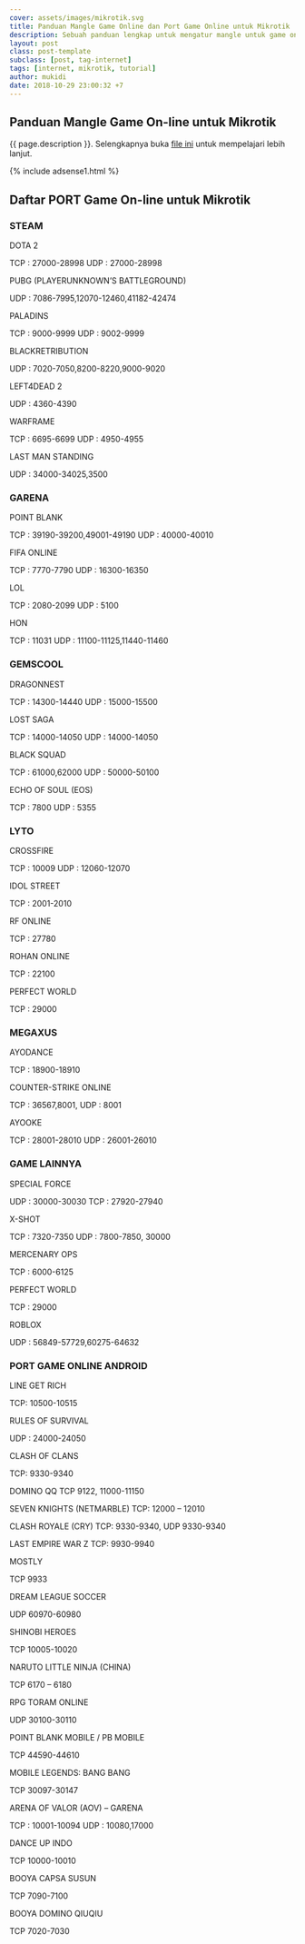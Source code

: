 ```yaml
---
cover: assets/images/mikrotik.svg
title: Panduan Mangle Game Online dan Port Game Online untuk Mikrotik
description: Sebuah panduan lengkap untuk mengatur mangle untuk game online pada perangkat mikrotik beserta daftar port yang dipakai oleh game online
layout: post
class: post-template
subclass: [post, tag-internet]
tags: [internet, mikrotik, tutorial]
author: mukidi
date: 2018-10-29 23:00:32 +7
---
```

## Panduan Mangle Game On-line untuk Mikrotik

{{ page.description }}. Selengkapnya buka [file ini](/assets/pdf/Panduan-Mangle-Game-Online-dan-Panduan-Mangle-Mikrotik.pdf) untuk mempelajari lebih lanjut.

{% include adsense1.html %}

## Daftar PORT Game On-line untuk Mikrotik

### STEAM

DOTA 2

TCP : 27000-28998
UDP : 27000-28998

PUBG (PLAYERUNKNOWN’S BATTLEGROUND)

UDP : 7086-7995,12070-12460,41182-42474

PALADINS

TCP : 9000-9999
UDP : 9002-9999

BLACKRETRIBUTION

UDP : 7020-7050,8200-8220,9000-9020

LEFT4DEAD 2

UDP : 4360-4390

WARFRAME

TCP : 6695-6699
UDP : 4950-4955

LAST MAN STANDING

UDP : 34000-34025,3500

### GARENA

POINT BLANK

TCP : 39190-39200,49001-49190
UDP : 40000-40010

FIFA ONLINE

TCP : 7770-7790
UDP : 16300-16350

LOL

TCP : 2080-2099
UDP : 5100

HON

TCP : 11031
UDP : 11100-11125,11440-11460

### GEMSCOOL

DRAGONNEST

TCP : 14300-14440
UDP : 15000-15500

LOST SAGA

TCP : 14000-14050
UDP : 14000-14050

BLACK SQUAD

TCP : 61000,62000
UDP : 50000-50100

ECHO OF SOUL (EOS)

TCP : 7800
UDP : 5355

### LYTO

CROSSFIRE

TCP : 10009
UDP : 12060-12070

IDOL STREET

TCP : 2001-2010

RF ONLINE

TCP : 27780

ROHAN ONLINE

TCP : 22100

PERFECT WORLD

TCP : 29000

### MEGAXUS

AYODANCE

TCP : 18900-18910

COUNTER-STRIKE ONLINE

TCP : 36567,8001,
UDP : 8001

AYOOKE

TCP : 28001-28010
UDP : 26001-26010

### GAME LAINNYA

SPECIAL FORCE

UDP : 30000-30030
TCP : 27920-27940

X-SHOT

TCP : 7320-7350
UDP : 7800-7850, 30000

MERCENARY OPS

TCP : 6000-6125

PERFECT WORLD

TCP :  29000

ROBLOX

UDP : 56849-57729,60275-64632

### PORT GAME ONLINE ANDROID

LINE GET RICH

TCP: 10500-10515

RULES OF SURVIVAL

UDP : 24000-24050

CLASH OF CLANS

TCP: 9330-9340

DOMINO QQ
TCP 9122, 11000-11150

SEVEN KNIGHTS (NETMARBLE)
TCP: 12000 – 12010

CLASH ROYALE (CRY)
TCP: 9330-9340, UDP 9330-9340

LAST EMPIRE WAR Z
TCP: 9930-9940

MOSTLY

TCP 9933

DREAM LEAGUE SOCCER

UDP 60970-60980

SHINOBI HEROES

TCP 10005-10020

NARUTO LITTLE NINJA (CHINA)

TCP 6170 – 6180

RPG TORAM ONLINE

UDP 30100-30110

POINT BLANK MOBILE / PB MOBILE

TCP 44590-44610

MOBILE LEGENDS: BANG BANG

TCP 30097-30147

ARENA OF VALOR (AOV) – GARENA

TCP : 10001-10094
UDP : 10080,17000

DANCE UP INDO

TCP 10000-10010

BOOYA CAPSA SUSUN

TCP 7090-7100

BOOYA DOMINO QIUQIU

TCP 7020-7030
